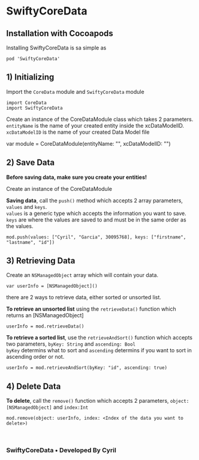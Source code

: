 # SwiftyCoreData

## Installation with Cocoapods
Installing SwiftyCoreData is sa simple as
```
pod 'SwiftyCoreData'
```


## 1) Initializing

Import the ```CoreData``` module and ```SwiftyCoreData``` module
```
import CoreData
import SwiftyCoreData
```

Create an instance of the CoreDataModule class which takes 2 parameters. <br>
```entityName``` is the name of your created entity inside the xcDataModelID. <br>
```xcDataModelID``` is the name of your created Data Model file

var module = CoreDataModule(entityName: "<Entity Name>", xcDataModelID: "<Data Model Name>")

## 2) Save Data

__Before saving data, make sure you create your entities!__

Create an instance of the CoreDataModule

__Saving data__, call the ```push()``` method which accepts 2 array parameters, ```values``` and ```keys```.  <br>
```values``` is a generic type which accepts the information you want to save. <br>
```keys``` are where the values are saved to and must be in the same order as the values.

```
mod.push(values: ["Cyril", "Garcia", 30095768], keys: ["firstname", "lastname", "id"])
```

## 3) Retrieving Data

Create an ```NSManagedObject``` array which will contain your data.
```
var userInfo = [NSManagedObject]()
```

there are 2 ways to retrieve data, either sorted or unsorted list.<br>

__To retrieve an unsorted list__ using the ```retrieveData()``` function which returns an [NSManagedObject]
```
userInfo = mod.retrieveData()
```

__To retrieve a sorted list__, use the ```retrieveAndSort()``` function
which accepts two parameters, ```byKey: String``` and ```ascending: Bool``` <br> 
```byKey``` determins what to sort and ```ascending``` determins if you want to sort in ascending order or not.<br>
```
userInfo = mod.retrieveAndSort(byKey: "id", ascending: true)
```

## 4) Delete Data

__To delete__, call the ```remove()``` function which accepts 2 parameters, ```object:[NSManagedObject]``` and ```index:Int```

```
mod.remove(object: userInfo, index: <Index of the data you want to delete>)
```

<br>

### SwiftyCoreData • Developed By Cyril
